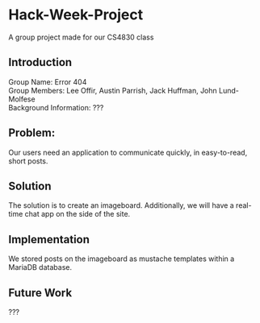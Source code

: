 # Hack-Week-Project
A group project made for our CS4830 class

## Introduction
Group Name: Error 404  
Group Members: Lee Offir, Austin Parrish, Jack Huffman, John Lund-Molfese  
Background Information: ???  
## Problem:
Our users need an application to communicate quickly, in easy-to-read, short posts.
## Solution
The solution is to create an imageboard. Additionally, we will have a real-time chat app on the side of the site.
## Implementation
We stored posts on the imageboard as mustache templates within a MariaDB database.
## Future Work
???
